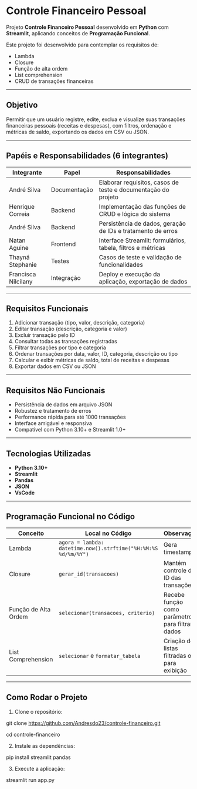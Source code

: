 #  Controle Financeiro Pessoal

Projeto  **Controle Financeiro Pessoal** desenvolvido em **Python** com **Streamlit**, aplicando conceitos de **Programação Funcional**.  

Este projeto foi desenvolvido para contemplar os requisitos de:  
- Lambda  
- Closure  
- Função de alta ordem  
- List comprehension  
- CRUD de transações financeiras  

---

## Objetivo

Permitir que um usuário registre, edite, exclua e visualize suas transações financeiras pessoais (receitas e despesas), com filtros, ordenação e métricas de saldo, exportando os dados em CSV ou JSON.

---

##  Papéis e Responsabilidades (6 integrantes)

| Integrante | Papel | Responsabilidades |
|------------|-------|-----------------|
| André Silva | Documentação | Elaborar requisitos, casos de teste e documentação do projeto |
| Henrique Correia | Backend | Implementação das funções de CRUD e lógica do sistema |
| André Silva | Backend | Persistência de dados, geração de IDs e tratamento de erros |
| Natan Aguine | Frontend | Interface Streamlit: formulários, tabela, filtros e métricas |
| Thayná Stephanie | Testes | Casos de teste e validação de funcionalidades |
| Francisca Nilcilany | Integração | Deploy e execução da aplicação, exportação de dados |

---

##  Requisitos Funcionais

1. Adicionar transação (tipo, valor, descrição, categoria)  
2. Editar transação (descrição, categoria e valor)  
3. Excluir transação pelo ID  
4. Consultar todas as transações registradas  
5. Filtrar transações por tipo e categoria  
6. Ordenar transações por data, valor, ID, categoria, descrição ou tipo  
7. Calcular e exibir métricas de saldo, total de receitas e despesas  
8. Exportar dados em CSV ou JSON  
 

---

##  Requisitos Não Funcionais

- Persistência de dados em arquivo JSON  
- Robustez e tratamento de erros  
- Performance rápida para até 1000 transações  
- Interface amigável e responsiva  
- Compatível com Python 3.10+ e Streamlit 1.0+  

---

##  Tecnologias Utilizadas

- **Python 3.10+**  
- **Streamlit**  
- **Pandas**  
- **JSON**
- **VsCode** 

---

##  Programação Funcional no Código

| Conceito | Local no Código | Observação |
|-----------|----------------|------------|
| Lambda | `agora = lambda: datetime.now().strftime("%H:%M:%S %d/%m/%Y")` | Gera timestamp |
| Closure | `gerar_id(transacoes)` | Mantém controle do ID das transações |
| Função de Alta Ordem | `selecionar(transacoes, criterio)` | Recebe função como parâmetro para filtrar dados |
| List Comprehension | `selecionar` e `formatar_tabela` | Criação de listas filtradas ou para exibição |

---

##  Como Rodar o Projeto

1. Clone o repositório:

git clone https://github.com/Andresdo23/controle-financeiro.git

cd controle-financeiro

2. Instale as dependências:

pip install streamlit pandas

3. Execute a aplicação:

streamlit run app.py
